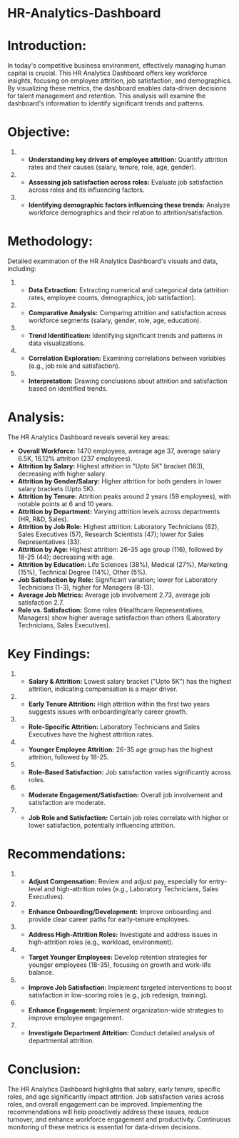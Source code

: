 # HR-Analytics-Dashboard

# Introduction:
In today's competitive business environment, effectively managing human capital is crucial. This HR Analytics Dashboard offers key workforce insights, focusing on employee attrition, job satisfaction, and demographics. By visualizing these metrics, the dashboard enables data-driven decisions for talent management and retention. This analysis will examine the dashboard's information to identify significant trends and patterns.

# Objective: 

1. - **Understanding key drivers of employee attrition:** Quantify attrition rates and their causes (salary, tenure, role, age, gender).
2. - **Assessing job satisfaction across roles:** Evaluate job satisfaction across roles and its influencing factors.
3. - **Identifying demographic factors influencing these trends:** Analyze workforce demographics and their relation to attrition/satisfaction.

# Methodology: 
Detailed examination of the HR Analytics Dashboard's visuals and data, including:

1. - **Data Extraction:** Extracting numerical and categorical data (attrition rates, employee counts, demographics, job satisfaction).
2. - **Comparative Analysis:** Comparing attrition and satisfaction across workforce segments (salary, gender, role, age, education).
3. - **Trend Identification:** Identifying significant trends and patterns in data visualizations.
4. - **Correlation Exploration:** Examining correlations between variables (e.g., job role and satisfaction).
5. - **Interpretation:** Drawing conclusions about attrition and satisfaction based on identified trends.

# Analysis: 
The HR Analytics Dashboard reveals several key areas:

- **Overall Workforce:** 1470 employees, average age 37, average salary 6.5K, 16.12% attrition (237 employees).
- **Attrition by Salary:** Highest attrition in "Upto 5K" bracket (163), decreasing with higher salary.
- **Attrition by Gender/Salary:** Higher attrition for both genders in lower salary brackets (Upto 5K).
- **Attrition by Tenure:** Attrition peaks around 2 years (59 employees), with notable points at 6 and 10 years.
- **Attrition by Department:** Varying attrition levels across departments (HR, R&D, Sales).
- **Attrition by Job Role:** Highest attrition: Laboratory Technicians (62), Sales Executives (57), Research Scientists (47); lower for Sales Representatives (33).
- **Attrition by Age:** Highest attrition: 26-35 age group (116), followed by 18-25 (44); decreasing with age.
- **Attrition by Education:** Life Sciences (38%), Medical (27%), Marketing (15%), Technical Degree (14%), Other (5%).
- **Job Satisfaction by Role:** Significant variation; lower for Laboratory Technicians (1-3), higher for Managers (8-13).
- **Average Job Metrics:** Average job involvement 2.73, average job satisfaction 2.7.
- **Role vs. Satisfaction:** Some roles (Healthcare Representatives, Managers) show higher average satisfaction than others (Laboratory Technicians, Sales 
    Executives).

# Key Findings:

1. - **Salary & Attrition:** Lowest salary bracket ("Upto 5K") has the highest attrition, indicating compensation is a major driver.
2. - **Early Tenure Attrition:** High attrition within the first two years suggests issues with onboarding/early career growth.
3. - **Role-Specific Attrition:** Laboratory Technicians and Sales Executives have the highest attrition rates.
4. - **Younger Employee Attrition:** 26-35 age group has the highest attrition, followed by 18-25.
5. - **Role-Based Satisfaction:** Job satisfaction varies significantly across roles.
6. - **Moderate Engagement/Satisfaction:** Overall job involvement and satisfaction are moderate.
7. - **Job Role and Satisfaction:** Certain job roles correlate with higher or lower satisfaction, potentially influencing attrition.

# Recommendations:

1. - **Adjust Compensation:** Review and adjust pay, especially for entry-level and high-attrition roles (e.g., Laboratory Technicians, Sales Executives).
2. - **Enhance Onboarding/Development:** Improve onboarding and provide clear career paths for early-tenure employees.
3. - **Address High-Attrition Roles:** Investigate and address issues in high-attrition roles (e.g., workload, environment).
4. - **Target Younger Employees:** Develop retention strategies for younger employees (18-35), focusing on growth and work-life balance.
5. - **Improve Job Satisfaction:** Implement targeted interventions to boost satisfaction in low-scoring roles (e.g., job redesign, training).
6. - **Enhance Engagement:** Implement organization-wide strategies to improve employee engagement.
7. - **Investigate Department Attrition:** Conduct detailed analysis of departmental attrition.

# Conclusion:
The HR Analytics Dashboard highlights that salary, early tenure, specific roles, and age significantly impact attrition. Job satisfaction varies across roles, and overall engagement can be improved. Implementing the recommendations will help proactively address these issues, reduce turnover, and enhance workforce engagement and productivity. Continuous monitoring of these metrics is essential for data-driven decisions.
